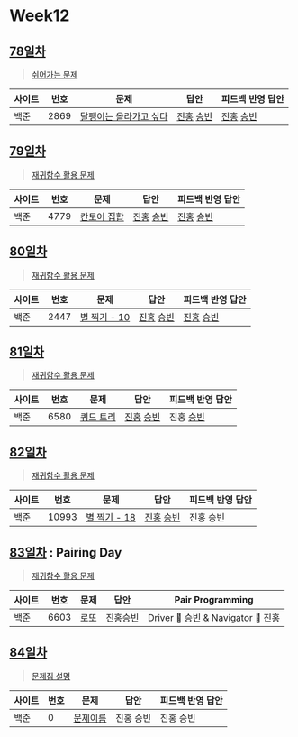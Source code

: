 # Week12

## [78일차](Day78)

> [쉬어가는 문제](https://www.acmicpc.net/group/workbook/view/9797/31575)

| 사이트 | 번호 | 문제                 | 답안                | 피드백 반영 답안    |
| ------ | ---- | -------------------- | ------------------- | ------------------- |
| 백준   | 2869 | [달팽이는 올라가고 싶다](https://www.acmicpc.net/problem/2869) | [진홍](Day78/bj2869_kjh.java) [승빈](Day78/bj2869_wsb.java) | [진홍](Day78/bj2869_kjh_fb.java) [승빈](Day78/bj2869_wsb.java) |

## [79일차](Day79)

> [재귀함수 활용 문제](https://www.acmicpc.net/group/workbook/view/9797/31576)

| 사이트 | 번호 | 문제                 | 답안                | 피드백 반영 답안    |
| ------ | ---- | -------------------- | ------------------- | ------------------- |
| 백준   | 4779    | [칸토어 집합](https://www.acmicpc.net/problem/4779) | [진홍](Day79/bj4779_kjh.java) [승빈](Day79/bj4779_wsb.java) | [진홍](Day79/bj4779_kjh.java) [승빈](Day79/bj4779_wsb.java) |

## [80일차](Day80)

> [재귀함수 활용 문제](https://www.acmicpc.net/group/workbook/view/9797/31620)

| 사이트 | 번호 | 문제                 | 답안                | 피드백 반영 답안    |
| ------ | ---- | -------------------- | ------------------- | ------------------- |
| 백준   | 2447 | [별 찍기 - 10](https://www.acmicpc.net/problem/2447) | [진홍](Day80/bj2447_kjh.java) [승빈](Day80/bj2447_wsb.java) | [진홍](Day80/bj2447_kjh.java) [승빈](Day80/bj2447_wsb.java) |

## [81일차](Day81)

> [재귀함수 활용 문제](https://www.acmicpc.net/group/workbook/view/9797/31672)

| 사이트 | 번호 | 문제                 | 답안                | 피드백 반영 답안    |
| ------ | ---- | -------------------- | ------------------- | ------------------- |
| 백준   | 6580    | [쿼드 트리](https://www.acmicpc.net/problem/6580) | [진홍](Day81/bj6580_kjh.java) [승빈](Day81/bj6580_wsb.java) | 진홍 [승빈](Day81/bj6580_wsb_fb.java) |

## [82일차](Day82)

> [재귀함수 활용 문제](https://www.acmicpc.net/group/workbook/view/9797/31758)

| 사이트 | 번호 | 문제                 | 답안                | 피드백 반영 답안    |
| ------ | ---- | -------------------- | ------------------- | ------------------- |
| 백준   | 10993 | [별 찍기 - 18](https://www.acmicpc.net/problem/10993) | [진홍](Day82/bj10993_kjh.java) [승빈](Day82/bj10993_wsb.java) | 진홍 승빈 |

## [83일차](Day83) : Pairing Day

> [재귀함수 활용 문제](https://www.acmicpc.net/group/workbook/view/9797/31760)

| 사이트 | 번호 | 문제                 | 답안                | Pair Programming    |
| ------ | ---- | -------------------- | ------------------- | ------------------- |
| 백준   | 6603    | [로또](https://www.acmicpc.net/problem/6603) | 진홍승빈 | Driver 🚗 승빈 & Navigator 🧭 진홍 |

## [84일차](Day84)

> [문제집 설명](문제집링크)

| 사이트 | 번호 | 문제                 | 답안                | 피드백 반영 답안    |
| ------ | ---- | -------------------- | ------------------- | ------------------- |
| 백준   | 0    | [문제이름](문제링크) | 진홍 승빈 | 진홍 승빈 |
